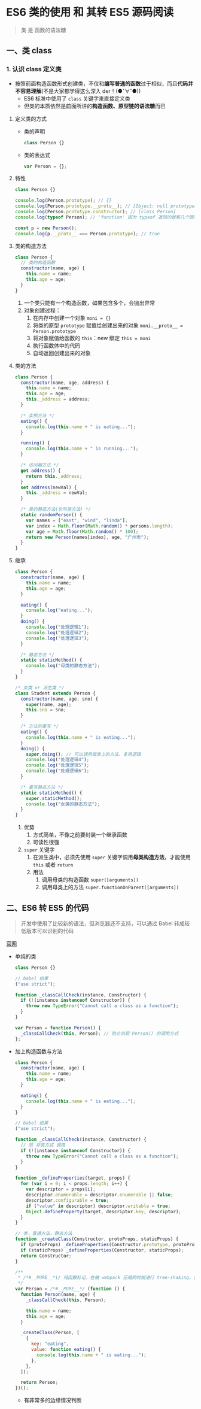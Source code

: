 <!--
 * @Author: East
 * @Date: 2022-01-10 20:32:52
 * @LastEditTime: 2022-01-11 11:28:49
 * @LastEditors: Please set LastEditors
 * @Description: ES6 类的使用 和 其转 ES5 源码阅读
 * @FilePath: \forGreaterGood\javascript\12-ES6类的使用+转ES5源码阅读.md
-->

# ES6 类的使用 和 其转 ES5 源码阅读

> 类 是 函数的语法糖

## 一、类 class

### 1. 认识 class 定义类

- 按照前面构造函数形式创建类，不仅和**编写普通的函数**过于相似，而且**代码并不容易理解**(不是大家都学得这么深入 der！(●ˇ∀ˇ●))
  - ES6 标准中使用了 `class` 关键字来直接定义类
  - 但类的本质依然是前面所讲的**构造函数、原型链的语法糖**而已

1. 定义类的方式
   - 类的声明
     ```js
     class Person {}
     ```
   - 类的表达式
     ```js
     var Person = {};
     ```
2. 特性

   ```js
   class Person {}

   console.log(Person.prototype); // {}
   console.log(Person.prototype.__proto__); // [Object: null prototype] {}
   console.log(Person.prototype.constructor); // [class Person]
   console.log(typeof Person); // 'function' 因为 typeof 返回的就那几个固定值

   const p = new Person();
   console.log(p.__proto__ === Person.prototype); // true
   ```

3. 类的构造方法
   ```js
   class Person {
     // 类的构造函数
     constructor(name, age) {
       this.name = name;
       this.age = age;
     }
   }
   ```
   1. 一个类只能有一个构造函数，如果包含多个，会抛出异常
   2. 对象创建过程：
      1. 在内存中创建一个对象 `moni = {}`
      2. 将类的原型 `prototype` 赋值给创建出来的对象 `moni.__proto__ = Person.prototype`
      3. 将对象赋值给函数的 `this`：new 绑定 `this = moni`
      4. 执行函数体中的代码
      5. 自动返回创建出来的对象
4. 类的方法

   ```js
   class Person {
     constructor(name, age, address) {
       this.name = name;
       this.age = age;
       this._address = address;
     }

     /* 实例方法 */
     eating() {
       console.log(this.name + " is eating...");
     }

     running() {
       console.log(this.name + " is running...");
     }

     /* 访问器方法 */
     get address() {
       return this._address;
     }
     set address(newVal) {
       this._address = newVal;
     }

     /* 类的静态方法(也叫类方法) */
     static randomPerson() {
       var names = ["east", "wind", "linda"];
       var index = Math.floor(Math.random() * persons.length);
       var age = Math.floor(Math.random() * 100);
       return new Person(names[index], age, "广州市");
     }
   }
   ```

5. 继承

   ```js
   class Person {
     constructor(name, age) {
       this.name = name;
       this.age = age;
     }

     eating() {
       console.log("eating...");
     }
     doing() {
       console.log("处理逻辑1");
       console.log("处理逻辑2");
       console.log("处理逻辑3");
     }

     /* 静态方法 */
     static staticMethod() {
       console.log("母类的静态方法");
     }
   }

   /* 女类 or 派生类 */
   class Student extends Person {
     constructor(name, age, sno) {
       super(name, age);
       this.sno = sno;
     }

     /* 方法的重写 */
     eating() {
       console.log(this.name + " is eating...");
     }
     doing() {
       super.doing(); // 可以调用母类上的方法，复用逻辑
       console.log("处理逻辑4");
       console.log("处理逻辑5");
       console.log("处理逻辑6");
     }

     /* 重写静态方法 */
     static staticMethod() {
       super.staticMethod();
       console.log("女类的静态方法");
     }
   }
   ```

   1. 优势
      1. 方式简单，不像之前要封装一个继承函数
      2. 可读性很强
   2. `super` 关键字
      1. 在派生类中，必须先使用 `super` 关键字调用**母类构造方法**，才能使用 `this` 或者 `return`
      2. 用法
         1. 调用母类的构造函数 `super([arguments])`
         2. 调用母类上的方法 `super.functionOnParent([arguments])`

## 二、ES6 转 ES5 的代码

> 开发中使用了比较新的语法，但浏览器还不支持，可以通过 Babel 转成较低版本可以识别的代码

[官网](https://babeljs.io/)

- 单纯的类

  ```js
  class Person {}

  // babel 结果
  ("use strict");

  function _classCallCheck(instance, Constructor) {
    if (!(instance instanceof Constructor)) {
      throw new TypeError("Cannot call a class as a function");
    }
  }

  var Person = function Person() {
    _classCallCheck(this, Person); // 防止出现 Person() 的调用方式
  };
  ```

- 加上构造函数与方法

  ```js
  class Person {
    constructor(name, age) {
      this.name = name;
      this.age = age;
    }

    eating() {
      console.log(this.name + " is eating...");
    }
  }

  // babel 结果
  ("use strict");

  function _classCallCheck(instance, Constructor) {
    // 防 非类方式 调用
    if (!(instance instanceof Constructor)) {
      throw new TypeError("Cannot call a class as a function");
    }
  }

  function _defineProperties(target, props) {
    for (var i = 0; i < props.length; i++) {
      var descriptor = props[i];
      descriptor.enumerable = descriptor.enumerable || false;
      descriptor.configurable = true;
      if ("value" in descriptor) descriptor.writable = true;
      Object.defineProperty(target, descriptor.key, descriptor);
    }
  }

  // 类，普通方法，静态方法
  function _createClass(Constructor, protoProps, staticProps) {
    if (protoProps) _defineProperties(Constructor.prototype, protoProps);
    if (staticProps) _defineProperties(Constructor, staticProps);
    return Constructor;
  }

  /**
   * /*#__PURE__*\/ 纯函数标记，在被 webpack 压缩的时候进行 tree-shaking，直接压缩掉，没有副作用
   */
  var Person = /*#__PURE__*/ (function () {
    function Person(name, age) {
      _classCallCheck(this, Person);

      this.name = name;
      this.age = age;
    }

    _createClass(Person, [
      {
        key: "eating",
        value: function eating() {
          console.log(this.name + " is eating...");
        },
      },
    ]);

    return Person;
  })();
  ```

  - 有非常多的边缘情况判断
